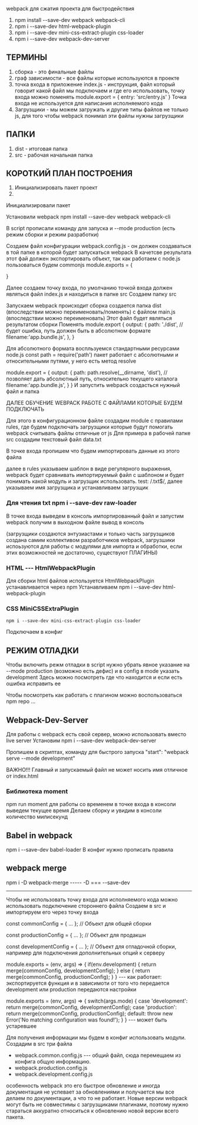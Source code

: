 webpack для сжатия проекта для быстродействия

1. npm install --save-dev webpack webpack-cli
2. npm i --save-dev html-webpack-plugin
3. npm i --save-dev mini-css-extract-plugin css-loader
4. npm i --save-dev webpack-dev-server


## ТЕРМИНЫ
1. сборка - это финальные файлы
2. граф зависимости - все файлы которые используются в проекте
3. точка входа в приложение index.js - инструкция, файл который говорит какой файл мы подключаем и где его использовать, точку входа можно поменять
    module.export = {
        entry: 'src/entry.js'
    } 
    Точка входа не используется для написания исполняемого кода
4. Загрузщики - мы можем загружать и другие типы файлов не только js, для того чтобы webpack понимал эти файлы нужны загрузщики


## ПАПКИ
1. dist - итоговая папка
2. src - рабочая начальная папка

## КОРОТКИЙ ПЛАН ПОСТРОЕНИЯ
1. Инициализировать пакет проект
2. 


Инициализировали пакет  

Установили webpack 
npm install --save-dev webpack webpack-cli

В script прописали команду для запуска и --mode production (есть режим сборки и режим разработки)

Создаем файл конфигурации webpack.config.js - он должен создаваться в той папке в которой будет запускаться webpack
В качетсве результата этот фай должен экспортировать объект, так как работаем с node.js пользоваться будем commonjs
module.exports = {
    
} 

Далее создаем точку входа, по умолчанию точкой входа должен являться файл index.js и находиться в папке src
Создаем папку src

Запускаем webpack происходит сборка создается папка dist (впоследствии можно переименовать/поменять) с файлом main.js (впоследствии можно переименовать)
Этот файл будет являться результатом сборки
Поменять 
module.export {
    output: { 
        path: './dist',  // будет ошибка, путь должен быть в абсолютном формате
        filename:'app.bundle.js',
    },
}

Для абсолютного формата воспльзуемся стандартными ресурсами node.js
const path = require('path') пакет работает с абсолютными и относительными путями, у него есть метод resolve

module.export = {
    output: {
        path: path.resolve(__dirname, 'dist'),  // позволяет дать абсолютный путь, относительно текущего каталога
        filename:'app.bundle.js',
    }
}
И запустить webpack создасться нужный файл и папка




ДАЛЕЕ ОБУЧЕНИЕ WEBPACK РАБОТЕ С ФАЙЛАМИ КОТОРЫЕ БУДЕМ ПОДКЛЮЧАТЬ

Для этого в конфигурационном файле создадим module с правилами rules, где будем подключать загрузщики которые будут помогать webpack считывать файлы отличные от js
Для примера в рабочей папке src создадим текстовый файл data.txt

В точке входа пропишем что будем импортировать данные из этого файла

далее в rules указываем шаблон в виде регулярного выражения, webpack будет сравнивать импортируемый файл с шаблоном и будет понимать какой модуль и загрузщик использовать. test: /\.txt$/, далее указываем имя загрузщика и устанавливаем загрузщик

 ### Для чтения txt npm i --save-dev raw-loader

В точке входа выведем в консоль импортированный файл и запустим webpack получим в выходном файле вывод в консоль

(загрузщики создаются энтузиастами и только часть загрузщиков создана самим коллективом разработчиков webpack, загрузшики испоьзуются для работы с модулями для импорта и обработки, если этих возможностей не достаточно, существуют ПЛАГИНЫ)


### HTML --- HtmlWebpackPlugin
Для сборки html файлов используется HtmlWebpackPlugin устанавливается через npm
Устанавливаем npm i --save-dev html-webpack-plugin


### CSS MiniCSSExtraPlugin
    npm i --save-dev mini-css-extract-plugin css-loader


Подключаем в конфиг 


## РЕЖИМ ОТЛАДКИ 

Чтобы включить режм отладки в script нужно убрать явное указание на --mode production (возможно есть дефис) и в config в mode указать development
Здесь можно посмотреть где что находится и если есть ошибка исправить ее


Чтобы посмотреть как работать с плагином можно воспользоваться npm repo ...



## Webpack-Dev-Server
Для работы c webpack есть свой сервер, можно использовать вместо live server
Установим
npm i --save-dev webpack-dev-server

Пропишем в скриптах, команду для быстрого запуска
"start": "webpack serve --mode development"

ВАЖНО!!! Главный и запускаемый файл не может носить имя отличное от index.html


### Библиотека moment
npm run moment для работы со временем
в точке входа в консоли выведем текущее время
Делаем сборку и увидим в консоли количество милисекунд 


## Babel in webpack
npm i --save-dev babel-loader
В конфиг нужно прописать правила 

## webpack merge
npm i -D webpack-merge    -----    -D === --save-dev


________________

Чтобы не использовать точку входа для исполняемого кода можно использовать подключение стороннего файла
Создаем в src и импортируем его через точку входа

const commonConfig = { ... };    // Объект для общей сборки

const productionConfig = { ... }; // Объект для продакшн

const developmentConfig = { ... }; // Объект для отладочной сборки, например для подключения дополнительных опций к серверу

module.exports = (env, args) => { 
    if(env.development) {
        return merge(commonConfig, developmentConfig);
    }
    else {
        return merge(commonConfig, productionConfig);
    }
} --- как работает: экспортируется функция и в зависимоти от того что передается development или production передаются настройки

module.exports = (env, args) => { 
  switch(args.mode) {
    case 'development':
      return merge(commonConfig, developmentConfig);
    case 'production':
      return merge(commonConfig, productionConfig);
    default:
      throw new Error('No matching configuration was found!');
  }
}  --- может быть устаревшее

Для получения информации мы будем в конфиг использовать модули.
Создадим в src три файла
  - webpack.common.config.js  ---  общий файл, сюда перемещаем из конфига общую информацию. 
  - webpack.production.config.js
  - webpack.development.config.js


особенность webpack это его быстрое обновление и иногда документация не успевает за обновлениями и получается мы все делаем по документации, а что то не работает. Новые версии webpack могут быть не совместимы с загрузщиками плагинами, поэтому нужно стараться аккуратно относиться к обновлению новой версии всего пакета.